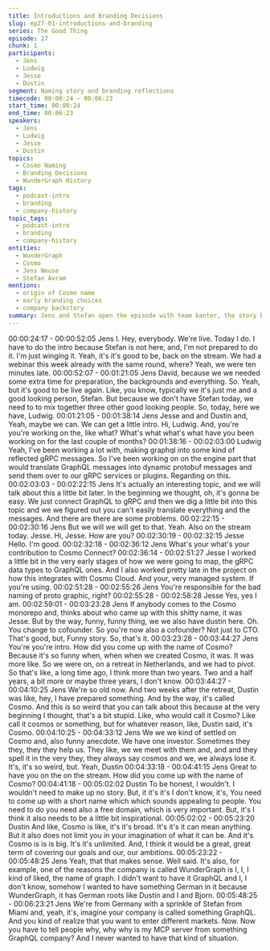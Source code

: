 ```yaml
---
title: Introductions and Branding Decisions
slug: ep27-01-introductions-and-branding
series: The Good Thing
episode: 27
chunk: 1
participants:
  - Jens
  - Ludwig
  - Jesse
  - Dustin
segment: Naming story and branding reflections
timecode: 00:00:24 – 00:06:23
start_time: 00:00:24
end_time: 00:06:23
speakers:
  - Jens
  - Ludwig
  - Jesse
  - Dustin
topics:
  - Cosmo Naming
  - Branding Decisions
  - WunderGraph History
tags:
  - podcast-intro
  - branding
  - company-history
topic_tags:
  - podcast-intro
  - branding
  - company-history
entities:
  - WunderGraph
  - Cosmo
  - Jens Neuse
  - Stefan Avram
mentions:
  - origin of Cosmo name
  - early branding choices
  - company backstory
summary: Jens and Stefan open the episode with team banter, the story behind the Cosmo name, and reflections on WunderGraph's branding journey.
---
```

00:00:24:17 - 00:00:52:05
Jens
I. Hey, everybody. We're live. Today I do. I have to do the intro because Stefan is not here, and,
I'm not prepared to do it. I'm just winging it. Yeah, it's it's good to be, back on the stream. We
had a webinar this week already with the same round, where? Yeah, we were ten minutes late.
00:00:52:07 - 00:01:21:05
Jens
David, because we we needed some extra time for preparation, the backgrounds and
everything. So. Yeah, but it's good to be live again. Like, you know, typically we it's just me and
a good looking person, Stefan. But because we don't have Stefan today, we need to to mix
together three other good looking people. So, today, here we have, Ludwig.
00:01:21:05 - 00:01:38:14
Jens
Jesse and and Dustin and, Yeah, maybe we can. We can get a little intro. Hi, Ludwig. And,
you're you're working on the, like what? What's what what's what have you been working on for
the last couple of months?
00:01:38:16 - 00:02:03:00
Ludwig
Yeah, I've been working a lot with, making graphql into some kind of reflected gRPC messages.
So I've been working on on the engine part that would translate GraphQL messages into
dynamic protobuf messages and send them over to our gRPC services or plugins. Regarding on
this.
00:02:03:03 - 00:02:22:15
Jens
It's actually an interesting topic, and we will talk about this a little bit later. In the beginning we
thought, oh, it's gonna be easy. We just connect GraphQL to gRPC and then we dig a little bit
into this topic and we we figured out you can't easily translate everything and the messages.
And there are there are some problems.
00:02:22:15 - 00:02:30:16
Jens
But we will we will get to that. Yeah. Also on the stream today. Jesse. Hi, Jesse. How are you?
00:02:30:19 - 00:02:32:15
Jesse
Hello. I'm good.
00:02:32:18 - 00:02:36:12
Jens
What's your what's your contribution to Cosmo Connect?
00:02:36:14 - 00:02:51:27
Jesse
I worked a little bit in the very early stages of how we were going to map, the gRPC data types
to GraphQL ones. And I also worked pretty late in the project on how this integrates with Cosmo
Cloud. And your, very managed system. If you're using.
00:02:51:28 - 00:02:55:26
Jens
You're responsible for the bad naming of proto graphic, right?
00:02:55:28 - 00:02:58:28
Jesse
Yes, yes I am.
00:02:59:01 - 00:03:23:28
Jens
If anybody comes to the Cosmo monorepo and, thinks about who came up with this shitty name,
it was Jesse. But by the way, funny, funny thing, we we also have dustin here. Oh. You change
to cofounder. So you're now also a cofounder? Not just to CTO. That's good, but, Funny story.
So, that's it.
00:03:23:28 - 00:03:44:27
Jens
You're you're intro. How did you come up with the name of Cosmo? Because it's so funny when,
when when we created Cosmo, it was. It was more like. So we were on, on a retreat in
Netherlands, and we had to pivot. So that's like, a long time ago, I think more than two years.
Two and a half years, a bit more or maybe three years, I don't know.
00:03:44:27 - 00:04:10:25
Jens
We're so old now. And two weeks after the retreat, Dustin was like, hey, I have prepared
something. And by the way, it's called Cosmo. And this is so weird that you can talk about this
because at the very beginning I thought, that's a bit stupid. Like, who would call it Cosmo? Like
call it cosmos or something, but for whatever reason, like, Dustin said, it's Cosmo.
00:04:10:25 - 00:04:33:12
Jens
We we we kind of settled on Cosmo and, also funny anecdote. We have one investor.
Sometimes they they, they they help us. They like, we we meet with them and, and and they
spell it in the very they, they always say cosmos and we, we always lose it. It's, it's so weird, but.
Yeah, Dustin
00:04:33:18 - 00:04:41:15
Jens
Great to have you on the on the stream. How did you come up with the name of Cosmo?
00:04:41:18 - 00:05:02:02
Dustin
To be honest, I wouldn't. I wouldn't need to make up no story. But, it it's it's I don't know, it's, You
need to come up with a short name which which sounds appealing to people. You need to do
you need also a free domain, which is very important. But, it's I think it also needs to be a little
bit inspirational.
00:05:02:02 - 00:05:23:20
Dustin
And like, Cosmo is like, it's it's broad. It's it's it can mean anything. But it also does not limit you
in your imagination of what it can be. And it's Cosmo is is is big. It's it's unlimited. And, I think it
would be a great, great term of covering our goals and our, our ambitions.
00:05:23:22 - 00:05:48:25
Jens
Yeah, that that makes sense. Well said. It's also, for example, one of the reasons the company
is called WunderGraph is I, I, I kind of liked, the name of graph. I didn't want to have it GraphQL
and I, I don't know, somehow I wanted to have something German in it because WunderGraph,
it has German roots like Dustin and I and Bjorn.
00:05:48:25 - 00:06:23:21
Jens
We're from Germany with a sprinkle of Stefan from Miami and, yeah, it's, imagine your company
is called something GraphQL. And you kind of realize that you want to enter different markets.
Now. Now you have to tell people why, why why is my MCP server from something GraphQL
company? And I never wanted to have that kind of situation.

